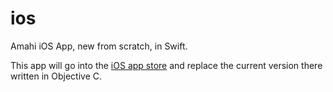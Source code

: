 # ios
Amahi iOS App, new from scratch, in Swift.

This app will go into the [iOS app store](https://itunes.apple.com/us/app/amahi/id761559919) and replace the current version there written in Objective C.
